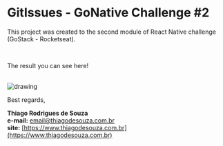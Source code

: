 # GitIssues - GoNative Challenge #2

This project was created to the second module of React Native challenge (GoStack - Rocketseat).

<br />

The result you can see here!

<br />

<img src="https://imgur.com/TQpMdQE.png)" alt="drawing" />

<br />

Best regards,

**Thiago Rodrigues de Souza** \
**e-mail:** email@thiagodesouza.com.br \
**site:** [https://www.thiagodesouza.com.br](https://www.thiagodesouza.com.br)
